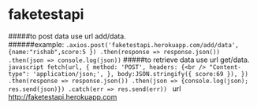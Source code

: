 # faketestapi

#####to post data use url add/data.<br/>
######example:
    ```
    .axios.post('faketestapi.herokuapp.com/add/data',{name:"rishab",score:5 })
        .then(response => response.json())
        .then(json => console.log(json))
    ```
#####to retrieve data use url get/data.
    ```javascript
    fetch(url, {
        method: 'POST',
        headers: {<br />
            "Content-type": 'application/json;',
        },
        body:JSON.stringify({
            score:69
        }),
    })
    .then(response => response.json())
    .then(json => {console.log(json); res.send(json)})
    .catch(err => res.send(err))
    ```
url http://faketestapi.herokuapp.com